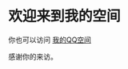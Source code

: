 #          欢迎来到我的空间
 你也可以访问 [我的QQ空间](https://user.qzone.qq.com/879469412/infocenter)

 感谢你的来访。
 
 
 
 
 
